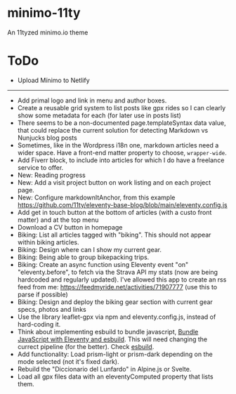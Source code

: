 # minimo-11ty
An 11tyzed minimo.io theme

# ToDo
* Upload Mínimo to Netlify
---
* Add primal logo and link in menu and author boxes.
* Create a reusable grid system to list posts like gpx rides so I can clearly show some metadata for each (for later use in posts list)
* There seems to be a non-documented page.templateSyntax data value, that could replace the current solution for detecting Markdown vs Nunjucks blog posts
* Sometimes, like in the Wordpress i18n one, markdown articles need a wider space. Have a front-end matter property to choose, `wrapper-wide`.
* Add Fiverr block, to include into articles for which I do have a freelance service to offer.
* New: Reading progress
* New: Add a visit project button on work listing and on each project page.
* New: Configure markdownItAnchor, from this example https://github.com/11ty/eleventy-base-blog/blob/main/eleventy.config.js
* Add get in touch button at the bottom of articles (with a custo front matter) and at the top menu
* Download a CV button in homepage
* Biking: List all articles tagged with "biking". This should not appear within biking articles.
* Biking: Design where can I show my current gear.
* Biking: Being able to group bikepacking trips.
* Biking: Create an async function using Eleventy event "on" "eleventy.before", to fetch via the Strava API my stats (now are being hardcoded and regularly updated). I've allowed this app to create an rss feed from me: https://feedmyride.net/activities/71907777 (use this to parse if possible)
* Biking: Design and deploy the biking gear section with current gear specs, photos and links
* Use the library leaflet-gpx via npm and eleventy.config.js, instead of hard-coding it.
* Think about implementing esbuild to bundle javascript, [Bundle JavaScript with Eleventy and esbuild](https://blog.r0b.io/post/bundle-javascript-with-eleventy-and-esbuild/). This will need changing the currect pipeline (for the better). Check [esbuild](https://github.com/evanw/esbuild).
* Add functionality: Load prism-light or prism-dark depending on the mode selected (not it's fixed dark).
* Rebuild the "Diccionario del Lunfardo" in Alpine.js or Svelte.
* Load all gpx files data with an eleventyComputed property that lists them.